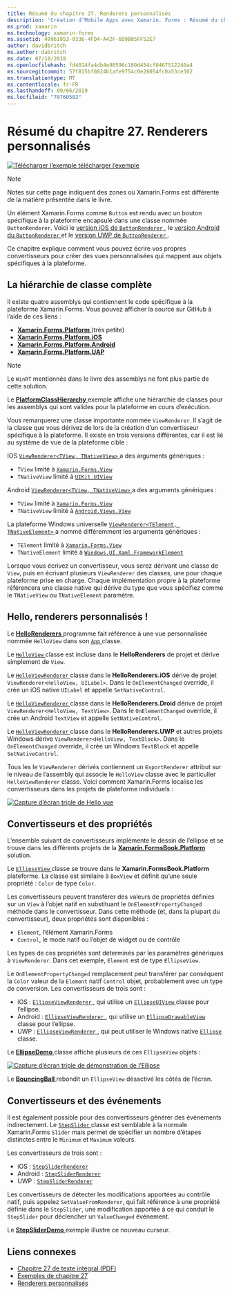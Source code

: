 ```yaml
---
title: Résumé du chapitre 27. Renderers personnalisés
description: 'Création d’Mobile Apps avec Xamarin. Forms : Résumé du chapitre 27. Renderers personnalisés'
ms.prod: xamarin
ms.technology: xamarin-forms
ms.assetid: 49961953-9336-4FD4-A42F-6D9B05FF52E7
author: davidbritch
ms.author: dabritch
ms.date: 07/18/2018
ms.openlocfilehash: fd4014fa4db4e90596c100d454cf0467512240a4
ms.sourcegitcommit: 57f815bf0024b1afe9754c0e28054fc0a53ce302
ms.translationtype: MT
ms.contentlocale: fr-FR
ms.lasthandoff: 09/06/2019
ms.locfileid: "70760502"
---
```

# <a name="summary-of-chapter-27-custom-renderers"></a>Résumé du chapitre 27. Renderers personnalisés

[![Télécharger l’exemple](~/media/shared/download.png) télécharger l’exemple](https://github.com/xamarin/xamarin-forms-book-samples/tree/master/Chapter27)

> [!NOTE] 
> Notes sur cette page indiquent des zones où Xamarin.Forms est différente de la matière présentée dans le livre.

Un élément Xamarin.Forms comme `Button` est rendu avec un bouton spécifique à la plateforme encapsulé dans une classe nommée `ButtonRenderer`.  Voici le [version iOS de `ButtonRenderer` ](https://github.com/xamarin/Xamarin.Forms/blob/master/Xamarin.Forms.Platform.iOS/Renderers/ButtonRenderer.cs), le [version Android du `ButtonRenderer` ](https://github.com/xamarin/Xamarin.Forms/blob/master/Xamarin.Forms.Platform.Android/Renderers/ButtonRenderer.cs)et le [version UWP de `ButtonRenderer` ](https://github.com/xamarin/Xamarin.Forms/blob/master/Xamarin.Forms.Platform.UAP/ButtonRenderer.cs).

Ce chapitre explique comment vous pouvez écrire vos propres convertisseurs pour créer des vues personnalisées qui mappent aux objets spécifiques à la plateforme.

## <a name="the-complete-class-hierarchy"></a>La hiérarchie de classe complète

Il existe quatre assemblys qui contiennent le code spécifique à la plateforme Xamarin.Forms.
Vous pouvez afficher la source sur GitHub à l’aide de ces liens :

- [**Xamarin.Forms.Platform** ](https://github.com/xamarin/Xamarin.Forms/tree/master/Xamarin.Forms.Platform) (très petite)
- [**Xamarin.Forms.Platform.iOS**](https://github.com/xamarin/Xamarin.Forms/tree/master/Xamarin.Forms.Platform.iOS)
- [**Xamarin.Forms.Platform.Android**](https://github.com/xamarin/Xamarin.Forms/tree/master/Xamarin.Forms.Platform.Android)
- [**Xamarin.Forms.Platform.UAP**](https://github.com/xamarin/Xamarin.Forms/tree/master/Xamarin.Forms.Platform.UAP)

> [!NOTE]
> Le `WinRT` mentionnés dans le livre des assemblys ne font plus partie de cette solution. 

Le [ **PlatformClassHierarchy** ](https://github.com/xamarin/xamarin-forms-book-samples/tree/master/Chapter27/PlatformClassHierarchy) exemple affiche une hiérarchie de classes pour les assemblys qui sont valides pour la plateforme en cours d’exécution.

Vous remarquerez une classe importante nommée `ViewRenderer`. Il s’agit de la classe que vous dérivez de lors de la création d’un convertisseur spécifique à la plateforme. Il existe en trois versions différentes, car il est lié au système de vue de la plateforme cible :

IOS [ `ViewRenderer<TView, TNativeView>` ](https://github.com/xamarin/Xamarin.Forms/blob/master/Xamarin.Forms.Platform.iOS/ViewRenderer.cs#L25) a des arguments génériques :

- `TView` limité à [`Xamarin.Forms.View`](xref:Xamarin.Forms.View)
- `TNativeView` limité à [`UIKit.UIView`](xref:UIKit.UIView)

Android [ `ViewRenderer<TView, TNativeView>` ](https://github.com/xamarin/Xamarin.Forms/blob/master/Xamarin.Forms.Platform.Android/ViewRenderer.cs#L17) a des arguments génériques :

- `TView` limité à [`Xamarin.Forms.View`](xref:Xamarin.Forms.View)
- `TNativeView` limité à [`Android.Views.View`](xref:Android.Views.View)

La plateforme Windows universelle [ `ViewRenderer<TElement, TNativeElement>` ](https://github.com/xamarin/Xamarin.Forms/blob/master/Xamarin.Forms.Platform.UAP/ViewRenderer.cs#L6) a nommé différemment les arguments génériques :

- `TElement` limité à [`Xamarin.Forms.View`](xref:Xamarin.Forms.View)
- `TNativeElement` limité à [`Windows.UI.Xaml.FrameworkElement`](/uwp/api/Windows.UI.Xaml.FrameworkElement)

Lorsque vous écrivez un convertisseur, vous serez dérivant une classe de `View`, puis en écrivant plusieurs `ViewRenderer` des classes, une pour chaque plateforme prise en charge. Chaque implémentation propre à la plateforme référencera une classe native qui dérive du type que vous spécifiez comme le `TNativeView` ou `TNativeElement` paramètre.

## <a name="hello-custom-renderers"></a>Hello, renderers personnalisés !

Le [ **HelloRenderers** ](https://github.com/xamarin/xamarin-forms-book-samples/tree/master/Chapter27/HelloRenderers) programme fait référence à une vue personnalisée nommée `HelloView` dans son [ `App` ](https://github.com/xamarin/xamarin-forms-book-samples/blob/master/Chapter27/HelloRenderers/HelloRenderers/HelloRenderers/App.cs) classe.

Le [ `HelloView` ](https://github.com/xamarin/xamarin-forms-book-samples/blob/master/Chapter27/HelloRenderers/HelloRenderers/HelloRenderers/HelloView.cs) classe est incluse dans le **HelloRenderers** de projet et dérive simplement de `View`.

Le [ `HelloViewRenderer` ](https://github.com/xamarin/xamarin-forms-book-samples/blob/master/Chapter27/HelloRenderers/HelloRenderers/HelloRenderers.iOS/HelloViewRenderer.cs) classe dans le **HelloRenderers.iOS** dérive de projet `ViewRenderer<HelloView, UILabel>`. Dans le `OnElementChanged` override, il crée un iOS native `UILabel` et appelle `SetNativeControl`.

Le [ `HelloViewRenderer` ](https://github.com/xamarin/xamarin-forms-book-samples/blob/master/Chapter27/HelloRenderers/HelloRenderers/HelloRenderers.Droid/HelloViewRenderer.cs) classe dans le **HelloRenderers.Droid** dérive de projet `ViewRenderer<HelloView, TextView>`. Dans le `OnElementChanged` override, il crée un Android `TextView` et appelle `SetNativeControl`.

Le [ `HelloViewRenderer` ](https://github.com/xamarin/xamarin-forms-book-samples/blob/master/Chapter27/HelloRenderers/HelloRenderers/HelloRenderers.UWP/HelloViewRenderer.cs) classe dans le **HelloRenderers.UWP** et autres projets Windows dérive `ViewRenderer<HelloView, TextBlock>`. Dans le `OnElementChanged` override, il crée un Windows `TextBlock` et appelle `SetNativeControl`.

Tous les le `ViewRenderer` dérivés contiennent un `ExportRenderer` attribut sur le niveau de l’assembly qui associe le `HelloView` classe avec le particulier `HelloViewRenderer` classe. Voici comment Xamarin.Forms localise les convertisseurs dans les projets de plateforme individuels :

[![Capture d’écran triple de Hello vue](images/ch27fg02-small.png "Renderers personnalisés")](images/ch27fg02-large.png#lightbox "Renderers personnalisés")

## <a name="renderers-and-properties"></a>Convertisseurs et des propriétés

L’ensemble suivant de convertisseurs implémente le dessin de l’ellipse et se trouve dans les différents projets de la [ **Xamarin.FormsBook.Platform** ](https://github.com/xamarin/xamarin-forms-book-samples/tree/master/Libraries/Xamarin.FormsBook.Platform) solution.

Le [ `EllipseView` ](https://github.com/xamarin/xamarin-forms-book-samples/blob/master/Libraries/Xamarin.FormsBook.Platform/Xamarin.FormsBook.Platform/EllipseView.cs) classe se trouve dans le **Xamarin.FormsBook.Platform** plateforme. La classe est similaire à `BoxView` et définit qu’une seule propriété : `Color` de type `Color`.

Les convertisseurs peuvent transférer des valeurs de propriétés définies sur un `View` à l’objet natif en substituant le `OnElementPropertyChanged` méthode dans le convertisseur. Dans cette méthode (et, dans la plupart du convertisseur), deux propriétés sont disponibles :

- `Element`, l’élément Xamarin.Forms
- `Control`, le mode natif ou l’objet de widget ou de contrôle

Les types de ces propriétés sont déterminés par les paramètres génériques à `ViewRenderer`. Dans cet exemple, `Element` est de type `EllipseView`.

Le `OnElementPropertyChanged` remplacement peut transférer par conséquent la `Color` valeur de la `Element` natif `Control` objet, probablement avec un type de conversion. Les convertisseurs de trois sont :

- iOS : [ `EllipseViewRenderer` ](https://github.com/xamarin/xamarin-forms-book-samples/blob/master/Libraries/Xamarin.FormsBook.Platform/Xamarin.FormsBook.Platform.iOS/EllipseViewRenderer.cs), qui utilise un [ `EllipseUIView` ](https://github.com/xamarin/xamarin-forms-book-samples/blob/master/Libraries/Xamarin.FormsBook.Platform/Xamarin.FormsBook.Platform.iOS/EllipseUIView.cs) classe pour l’ellipse.
- Android : [ `EllipseViewRenderer` ](https://github.com/xamarin/xamarin-forms-book-samples/blob/master/Libraries/Xamarin.FormsBook.Platform/Xamarin.FormsBook.Platform.Android/EllipseViewRenderer.cs), qui utilise un [ `EllipseDrawableView` ](https://github.com/xamarin/xamarin-forms-book-samples/blob/master/Libraries/Xamarin.FormsBook.Platform/Xamarin.FormsBook.Platform.Android/EllipseDrawableView.cs) classe pour l’ellipse.
- UWP : [ `EllipseViewRenderer` ](https://github.com/xamarin/xamarin-forms-book-samples/blob/master/Libraries/Xamarin.FormsBook.Platform/Xamarin.FormsBook.Platform.WinRT/EllipseViewRenderer.cs), qui peut utiliser le Windows native [ `Ellipse` ](/uwp/api/Windows.UI.Xaml.Shapes.Ellipse) classe.

Le [ **EllipseDemo** ](https://github.com/xamarin/xamarin-forms-book-samples/tree/master/Chapter27/EllipseDemo) classe affiche plusieurs de ces `EllipseView` objets :

[![Capture d’écran triple de démonstration de l’Ellipse](images/ch27fg03-small.png "Renderers personnalisés de EllipseView")](images/ch27fg03-large.png#lightbox "EllipseView personnalisé convertisseurs")

Le [ **BouncingBall** ](https://github.com/xamarin/xamarin-forms-book-samples/tree/master/Chapter27/BouncingBall) rebondit un `EllipseView` désactivé les côtés de l’écran.

## <a name="renderers-and-events"></a>Convertisseurs et des événements

Il est également possible pour des convertisseurs générer des événements indirectement. Le [ `StepSlider` ](https://github.com/xamarin/xamarin-forms-book-samples/blob/master/Libraries/Xamarin.FormsBook.Platform/Xamarin.FormsBook.Platform/StepSlider.cs) classe est semblable à la normale Xamarin.Forms `Slider` mais permet de spécifier un nombre d’étapes distinctes entre le `Minimum` et `Maximum` valeurs.

Les convertisseurs de trois sont :

- iOS : [`StepSliderRenderer`](https://github.com/xamarin/xamarin-forms-book-samples/blob/master/Libraries/Xamarin.FormsBook.Platform/Xamarin.FormsBook.Platform.iOS/StepSliderRenderer.cs)
- Android : [`StepSliderRenderer`](https://github.com/xamarin/xamarin-forms-book-samples/blob/master/Libraries/Xamarin.FormsBook.Platform/Xamarin.FormsBook.Platform.Android/StepSliderRenderer.cs)
- UWP : [`StepSliderRenderer`](https://github.com/xamarin/xamarin-forms-book-samples/blob/master/Libraries/Xamarin.FormsBook.Platform/Xamarin.FormsBook.Platform.WinRT/StepSliderRenderer.cs)

Les convertisseurs de détecter les modifications apportées au contrôle natif, puis appelez `SetValueFromRenderer`, qui fait référence à une propriété définie dans le `StepSlider`, une modification apportée à ce qui conduit le `StepSlider` pour déclencher un `ValueChanged` événement.

Le [ **StepSliderDemo** ](https://github.com/xamarin/xamarin-forms-book-samples/tree/master/Chapter27/StepSliderDemo) exemple illustre ce nouveau curseur.

## <a name="related-links"></a>Liens connexes

- [Chapitre 27 de texte intégral (PDF)](https://download.xamarin.com/developer/xamarin-forms-book/XamarinFormsBook-Ch27-Apr2016.pdf)
- [Exemples de chapitre 27](https://github.com/xamarin/xamarin-forms-book-samples/tree/master/Chapter27)
- [Renderers personnalisés](~/xamarin-forms/app-fundamentals/custom-renderer/index.md)
